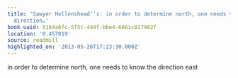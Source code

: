 ```yaml
---
title: 'Sawyer Hollenshead''s: in order to determine north, one needs to know the
  direction…'
book_uuid: 5164a6fc-5f5c-444f-bbe4-6661c017982f
location: '0.457019'
source: readmill
highlighted_on: '2013-05-26T17:23:30.000Z'
---
```


in order to determine north, one needs to know the direction east